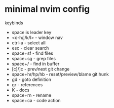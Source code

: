 # minimal nvim config

keybinds

- space is leader key
- <c-h/j/k/l> - window nav
- ctrl-a - select all
- esc - clear search
- space+sf - find files
- space+sg - grep files
- space+/ - find in buffer
- [c]/]c - prev/next git change
- space+hr/hp/hb - reset/preview/blame git hunk
- gd - goto definition
- gr - references
- K - docs
- space+rn - rename
- space+ca - code action
